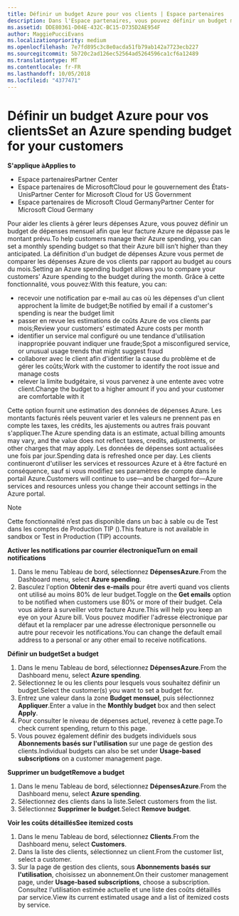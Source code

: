 ```yaml
---
title: Définir un budget Azure pour vos clients | Espace partenaires
description: Dans l'Espace partenaires, vous pouvez définir un budget mensuel par client afin que sa facture Azure ne le surprenne pas à la fin du mois.
ms.assetid: DDE80361-D04E-432C-BC15-D735D2AE954F
author: MaggiePucciEvans
ms.localizationpriority: medium
ms.openlocfilehash: 7e7fd895c3c8e0acda51fb79ab142a7723ecb227
ms.sourcegitcommit: 5b720c2ad126ec52564ad5264596ca1cf6a12489
ms.translationtype: MT
ms.contentlocale: fr-FR
ms.lasthandoff: 10/05/2018
ms.locfileid: "4377471"
---
```

# <a name="set-an-azure-spending-budget-for-your-customers"></a><span data-ttu-id="291d8-103">Définir un budget Azure pour vos clients</span><span class="sxs-lookup"><span data-stu-id="291d8-103">Set an Azure spending budget for your customers</span></span>

**<span data-ttu-id="291d8-104">S'applique à</span><span class="sxs-lookup"><span data-stu-id="291d8-104">Applies to</span></span>**

-  <span data-ttu-id="291d8-105">Espace partenaires</span><span class="sxs-lookup"><span data-stu-id="291d8-105">Partner Center</span></span>
-  <span data-ttu-id="291d8-106">Espace partenaires de MicrosoftCloud pour le gouvernement des États-Unis</span><span class="sxs-lookup"><span data-stu-id="291d8-106">Partner Center for Microsoft Cloud for US Government</span></span>
-  <span data-ttu-id="291d8-107">Espace partenaires de Microsoft Cloud Germany</span><span class="sxs-lookup"><span data-stu-id="291d8-107">Partner Center for Microsoft Cloud Germany</span></span>

<span data-ttu-id="291d8-108">Pour aider les clients à gérer leurs dépenses Azure, vous pouvez définir un budget de dépenses mensuel afin que leur facture Azure ne dépasse pas le montant prévu.</span><span class="sxs-lookup"><span data-stu-id="291d8-108">To help customers manage their Azure spending, you can set a monthly spending budget so that their Azure bill isn’t higher than they anticipated.</span></span> <span data-ttu-id="291d8-109">La définition d'un budget de dépenses Azure vous permet de comparer les dépenses Azure de vos clients par rapport au budget au cours du mois.</span><span class="sxs-lookup"><span data-stu-id="291d8-109">Setting an Azure spending budget allows you to compare your customers' Azure spending to the budget during the month.</span></span> <span data-ttu-id="291d8-110">Grâce à cette fonctionnalité, vous pouvez:</span><span class="sxs-lookup"><span data-stu-id="291d8-110">With this feature, you can:</span></span> 

-   <span data-ttu-id="291d8-111">recevoir une notification par e-mail au cas où les dépenses d'un client approchent la limite de budget;</span><span class="sxs-lookup"><span data-stu-id="291d8-111">Be notified by email if a customer's spending is near the budget limit</span></span>
-   <span data-ttu-id="291d8-112">passer en revue les estimations de coûts Azure de vos clients par mois;</span><span class="sxs-lookup"><span data-stu-id="291d8-112">Review your customers’ estimated Azure costs per month</span></span>
-   <span data-ttu-id="291d8-113">identifier un service mal configuré ou une tendance d'utilisation inappropriée pouvant indiquer une fraude;</span><span class="sxs-lookup"><span data-stu-id="291d8-113">Spot a misconfigured service, or unusual usage trends that might suggest fraud</span></span>
-   <span data-ttu-id="291d8-114">collaborer avec le client afin d'identifier la cause du problème et de gérer les coûts;</span><span class="sxs-lookup"><span data-stu-id="291d8-114">Work with the customer to identify the root issue and manage costs</span></span>
-   <span data-ttu-id="291d8-115">relever la limite budgétaire, si vous parvenez à une entente avec votre client.</span><span class="sxs-lookup"><span data-stu-id="291d8-115">Change the budget to a higher amount if you and your customer are comfortable with it</span></span>

<span data-ttu-id="291d8-116">Cette option fournit une estimation des données de dépenses Azure. Les montants facturés réels peuvent varier et les valeurs ne prennent pas en compte les taxes, les crédits, les ajustements ou autres frais pouvant s'appliquer.</span><span class="sxs-lookup"><span data-stu-id="291d8-116">The Azure spending data is an estimate, actual billing amounts may vary, and the value does not reflect taxes, credits, adjustments, or other charges that may apply.</span></span> <span data-ttu-id="291d8-117">Les données de dépenses sont actualisées une fois par jour.</span><span class="sxs-lookup"><span data-stu-id="291d8-117">Spending data is refreshed once per day.</span></span> <span data-ttu-id="291d8-118">Les clients continueront d'utiliser les services et ressources Azure et à être facturé en conséquence, sauf si vous modifiez ses paramètres de compte dans le portail Azure.</span><span class="sxs-lookup"><span data-stu-id="291d8-118">Customers will continue to use—and be charged for—Azure services and resources unless you change their account settings in the Azure portal.</span></span> 

> [!NOTE]  
> <span data-ttu-id="291d8-119">Cette fonctionnalité n’est pas disponible dans un bac à sable ou de Test dans les comptes de Production TIP ().</span><span class="sxs-lookup"><span data-stu-id="291d8-119">This feature is not available in sandbox or Test in Production (TIP) accounts.</span></span>

**<span data-ttu-id="291d8-120">Activer les notifications par courrier électronique</span><span class="sxs-lookup"><span data-stu-id="291d8-120">Turn on email notifications</span></span>**
1.  <span data-ttu-id="291d8-121">Dans le menu Tableau de bord, sélectionnez **DépensesAzure**.</span><span class="sxs-lookup"><span data-stu-id="291d8-121">From the Dashboard menu, select **Azure spending**.</span></span>
2.  <span data-ttu-id="291d8-122">Basculez l'option **Obtenir des e-mails** pour être averti quand vos clients ont utilisé au moins 80% de leur budget.</span><span class="sxs-lookup"><span data-stu-id="291d8-122">Toggle on the **Get emails** option to be notified when customers use 80% or more of their budget.</span></span> <span data-ttu-id="291d8-123">Cela vous aidera à surveiller votre facture&nbsp;Azure.</span><span class="sxs-lookup"><span data-stu-id="291d8-123">This will help you keep an eye on your Azure bill.</span></span> <span data-ttu-id="291d8-124">Vous pouvez modifier l'adresse électronique par défaut et la remplacer par une adresse électronique personnelle ou autre pour recevoir les notifications.</span><span class="sxs-lookup"><span data-stu-id="291d8-124">You can change the default email address to a personal or any other email to receive notifications.</span></span>

**<span data-ttu-id="291d8-125">Définir un budget</span><span class="sxs-lookup"><span data-stu-id="291d8-125">Set a budget</span></span>**
1.  <span data-ttu-id="291d8-126">Dans le menu Tableau de bord, sélectionnez **DépensesAzure**.</span><span class="sxs-lookup"><span data-stu-id="291d8-126">From the Dashboard menu, select **Azure spending**.</span></span>
2.  <span data-ttu-id="291d8-127">Sélectionnez le ou les clients pour lesquels vous souhaitez définir un budget.</span><span class="sxs-lookup"><span data-stu-id="291d8-127">Select the customer(s) you want to set a budget for.</span></span> 
3. <span data-ttu-id="291d8-128">Entrez une valeur dans la zone **Budget mensuel**, puis sélectionnez **Appliquer**.</span><span class="sxs-lookup"><span data-stu-id="291d8-128">Enter a value in the **Monthly budget** box and then select **Apply**.</span></span>
4.  <span data-ttu-id="291d8-129">Pour consulter le niveau de dépenses actuel, revenez à cette page.</span><span class="sxs-lookup"><span data-stu-id="291d8-129">To check current spending, return to this page.</span></span>
5.  <span data-ttu-id="291d8-130">Vous pouvez également définir des budgets individuels sous **Abonnements basés sur l'utilisation** sur une page de gestion des clients.</span><span class="sxs-lookup"><span data-stu-id="291d8-130">Individual budgets can also be set under **Usage-based subscriptions** on a customer management page.</span></span>

**<span data-ttu-id="291d8-131">Supprimer un budget</span><span class="sxs-lookup"><span data-stu-id="291d8-131">Remove a budget</span></span>**
1.  <span data-ttu-id="291d8-132">Dans le menu Tableau de bord, sélectionnez **DépensesAzure**.</span><span class="sxs-lookup"><span data-stu-id="291d8-132">From the Dashboard menu, select **Azure spending**.</span></span>
2.  <span data-ttu-id="291d8-133">Sélectionnez des clients dans la liste.</span><span class="sxs-lookup"><span data-stu-id="291d8-133">Select customers from the list.</span></span>
3.  <span data-ttu-id="291d8-134">Sélectionnez **Supprimer le budget**.</span><span class="sxs-lookup"><span data-stu-id="291d8-134">Select **Remove budget**.</span></span>

**<span data-ttu-id="291d8-135">Voir les coûts détaillés</span><span class="sxs-lookup"><span data-stu-id="291d8-135">See itemized costs</span></span>**
1.  <span data-ttu-id="291d8-136">Dans le menu Tableau de bord, sélectionnez **Clients**.</span><span class="sxs-lookup"><span data-stu-id="291d8-136">From the Dashboard menu, select **Customers**.</span></span>
2.  <span data-ttu-id="291d8-137">Dans la liste des clients, sélectionnez un client.</span><span class="sxs-lookup"><span data-stu-id="291d8-137">From the customer list, select a customer.</span></span>
3.  <span data-ttu-id="291d8-138">Sur la page de gestion des clients, sous **Abonnements basés sur l'utilisation**, choisissez un abonnement.</span><span class="sxs-lookup"><span data-stu-id="291d8-138">On their customer management page, under **Usage-based subscriptions**, choose a subscription.</span></span> <span data-ttu-id="291d8-139">Consultez l'utilisation estimée actuelle et une liste des coûts détaillés par service.</span><span class="sxs-lookup"><span data-stu-id="291d8-139">View its current estimated usage and a list of itemized costs by service.</span></span>


 

 



